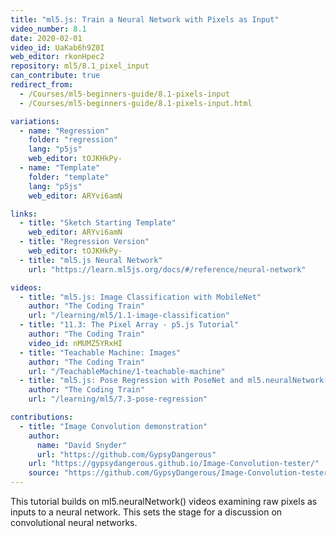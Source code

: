```yaml
---
title: "ml5.js: Train a Neural Network with Pixels as Input"
video_number: 8.1
date: 2020-02-01
video_id: UaKab6h9Z0I
web_editor: rkonHpec2
repository: ml5/8.1_pixel_input
can_contribute: true
redirect_from:
  - /Courses/ml5-beginners-guide/8.1-pixels-input
  - /Courses/ml5-beginners-guide/8.1-pixels-input.html

variations:
  - name: "Regression"
    folder: "regression"
    lang: "p5js"
    web_editor: tOJKHkPy-
  - name: "Template"
    folder: "template"
    lang: "p5js"
    web_editor: ARYvi6amN

links:
  - title: "Sketch Starting Template"
    web_editor: ARYvi6amN
  - title: "Regression Version"
    web_editor: tOJKHkPy-
  - title: "ml5.js Neural Network"
    url: "https://learn.ml5js.org/docs/#/reference/neural-network"

videos:
  - title: "ml5.js: Image Classification with MobileNet"
    author: "The Coding Train"
    url: "/learning/ml5/1.1-image-classification"
  - title: "11.3: The Pixel Array - p5.js Tutorial"
    author: "The Coding Train"
    video_id: nMUMZ5YRxHI
  - title: "Teachable Machine: Images"
    author: "The Coding Train"
    url: "/TeachableMachine/1-teachable-machine"
  - title: "ml5.js: Pose Regression with PoseNet and ml5.neuralNetwork()"
    author: "The Coding Train"
    url: "/learning/ml5/7.3-pose-regression"

contributions:
  - title: "Image Convolution demonstration"
    author:
      name: "David Snyder"
      url: "https://github.com/GypsyDangerous"
    url: "https://gypsydangerous.github.io/Image-Convolution-tester/"
    source: "https://github.com/GypsyDangerous/Image-Convolution-tester"
---
```


This tutorial builds on ml5.neuralNetwork() videos examining raw pixels as inputs to a neural network. This sets the stage for a discussion on convolutional neural networks.
